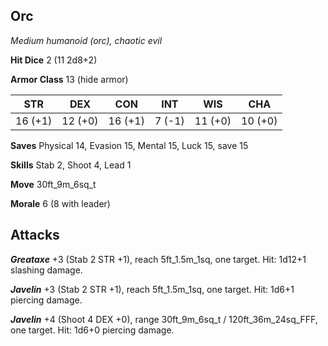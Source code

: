 ## Orc

*Medium humanoid (orc), chaotic evil*

**Hit Dice** 2 (11 2d8+2)

**Armor Class** 13 (hide armor)

| STR     | DEX     | CON     | INT     | WIS     | CHA     |
|---------|---------|---------|---------|---------|---------|
| 16 (+1) | 12 (+0) | 16 (+1) |  7 (-1) | 11 (+0) | 10 (+0) |

**Saves** Physical 14, Evasion 15, Mental 15, Luck 15, save 15

**Skills** Stab 2, Shoot 4, Lead 1

**Move** 30ft\_9m\_6sq\_t

**Morale** 6 (8 with leader)

## Attacks

***Greataxe*** +3 (Stab 2 STR +1), reach 5ft\_1.5m\_1sq, one target. Hit: 1d12+1 slashing damage.

***Javelin*** +3 (Stab 2 STR +1), reach 5ft\_1.5m\_1sq, one target. Hit: 1d6+1 piercing damage.

***Javelin*** +4 (Shoot 4 DEX +0), range 30ft\_9m\_6sq\_t / 120ft\_36m\_24sq\_FFF, one target. Hit: 1d6+0 piercing damage.

